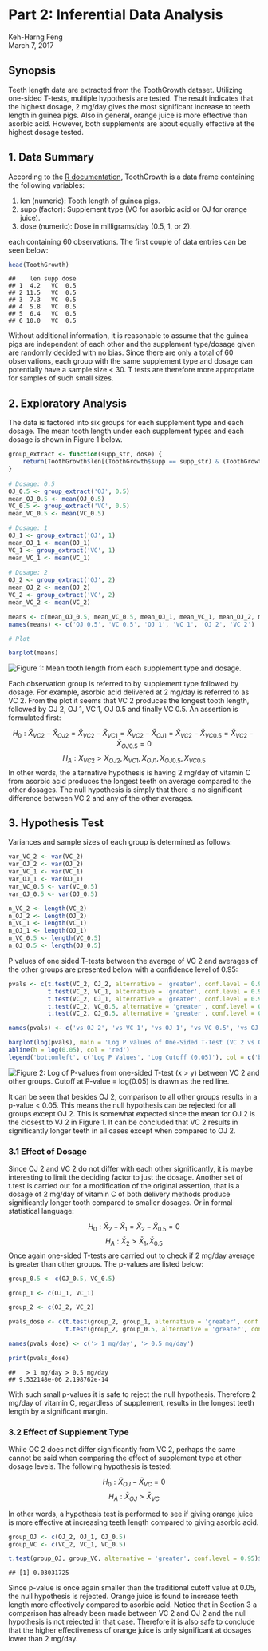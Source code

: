 # Part 2: Inferential Data Analysis
Keh-Harng Feng  
March 7, 2017  



## Synopsis
Teeth length data are extracted from the ToothGrowth dataset. Utilizing one-sided T-tests, multiple hypothesis are tested. The result indicates that the highest dosage, 2 mg/day gives the most significant increase to teeth length in guinea pigs. Also in general, orange juice is more effective than asorbic acid.  However, both supplements are about equally effective at the highest dosage tested.

## 1. Data Summary

According to the [R documentation](https://stat.ethz.ch/R-manual/R-devel/library/datasets/html/ToothGrowth.html), ToothGrowth is a data frame containing the following variables:

1. len (numeric): Tooth length of guinea pigs.
2. supp (factor): Supplement type (VC for asorbic acid or OJ for orange juice).
3. dose (numeric): Dose in milligrams/day (0.5, 1, or 2).

each containing 60 observations. The first couple of data entries can be seen below:


```r
head(ToothGrowth)
```

```
##    len supp dose
## 1  4.2   VC  0.5
## 2 11.5   VC  0.5
## 3  7.3   VC  0.5
## 4  5.8   VC  0.5
## 5  6.4   VC  0.5
## 6 10.0   VC  0.5
```

Without additional information, it is reasonable to assume that the guinea pigs are independent of each other and the supplement type/dosage given are randomly decided with no bias. Since there are only a total of 60 observations, each group with the same supplement type and dosage can potentially have a sample size < 30. T tests are therefore more appropriate for samples of such small sizes.

## 2. Exploratory Analysis

The data is factored into six groups for each supplement type and each dosage. The mean tooth length under each supplement types and each dosage is shown in Figure 1 below.


```r
group_extract <- function(supp_str, dose) {
    return(ToothGrowth$len[(ToothGrowth$supp == supp_str) & (ToothGrowth$dose == dose)])
}
    
# Dosage: 0.5
OJ_0.5 <- group_extract('OJ', 0.5)
mean_OJ_0.5 <- mean(OJ_0.5)
VC_0.5 <- group_extract('VC', 0.5)
mean_VC_0.5 <- mean(VC_0.5)

# Dosage: 1
OJ_1 <- group_extract('OJ', 1)
mean_OJ_1 <- mean(OJ_1)
VC_1 <- group_extract('VC', 1)
mean_VC_1 <- mean(VC_1)
                  
# Dosage: 2
OJ_2 <- group_extract('OJ', 2)
mean_OJ_2 <- mean(OJ_2)
VC_2 <- group_extract('VC', 2)
mean_VC_2 <- mean(VC_2)

means <- c(mean_OJ_0.5, mean_VC_0.5, mean_OJ_1, mean_VC_1, mean_OJ_2, mean_VC_2)
names(means) <- c('OJ 0.5', 'VC 0.5', 'OJ 1', 'VC 1', 'OJ 2', 'VC 2')

# Plot

barplot(means)
```

![**Figure 1**: Mean tooth length from each supplement type and dosage.](Inference_files/figure-html/panel_plot-1.png)

Each observation group is referred to by supplement type followed by dosage. For example, asorbic acid delivered at 2 mg/day is referred to as VC 2. From the plot it seems that VC 2 produces the longest tooth length, followed by OJ 2, OJ 1, VC 1, OJ 0.5 and finally VC 0.5. An assertion is formulated first:

$$H_0: \bar{X}_{VC 2} - \bar{X}_{OJ 2} = \bar{X}_{VC 2} - \bar{X}_{VC 1} = \bar{X}_{VC 2} - \bar{X}_{OJ 1} = \bar{X}_{VC 2} - \bar{X}_{VC 0.5} = \bar{X}_{VC 2} - \bar{X}_{OJ 0.5} = 0$$
$$H_A: \bar{X}_{VC 2} > \bar{X}_{OJ 2}, \bar{X}_{VC 1}, \bar{X}_{OJ 1}, \bar{X}_{OJ 0.5}, \bar{X}_{VC 0.5}$$
In other words, the alternative hypothesis is having 2 mg/day of vitamin C from asorbic acid produces the longest teeth on average compared to the other dosages. The null hypothesis is simply that there is no significant difference between VC 2 and any of the other averages.

## 3. Hypothesis Test

Variances and sample sizes of each group is determined as follows:

```r
var_VC_2 <- var(VC_2)
var_OJ_2 <- var(OJ_2)
var_VC_1 <- var(VC_1)
var_OJ_1 <- var(OJ_1)
var_VC_0.5 <- var(VC_0.5)
var_OJ_0.5 <- var(OJ_0.5)

n_VC_2 <- length(VC_2)
n_OJ_2 <- length(OJ_2)
n_VC_1 <- length(VC_1)
n_OJ_1 <- length(OJ_1)
n_VC_0.5 <- length(VC_0.5)
n_OJ_0.5 <- length(OJ_0.5)
```

P values of one sided T-tests between the average of VC 2 and averages of the other groups are presented below with a confidence level of 0.95:


```r
pvals <- c(t.test(VC_2, OJ_2, alternative = 'greater', conf.level = 0.95)$p.value,
           t.test(VC_2, VC_1, alternative = 'greater', conf.level = 0.95)$p.value,
           t.test(VC_2, OJ_1, alternative = 'greater', conf.level = 0.95)$p.value,
           t.test(VC_2, VC_0.5, alternative = 'greater', conf.level = 0.95)$p.value,
           t.test(VC_2, OJ_0.5, alternative = 'greater', conf.level = 0.95)$p.value)

names(pvals) <- c('vs OJ 2', 'vs VC 1', 'vs OJ 1', 'vs VC 0.5', 'vs OJ 0.5')

barplot(log(pvals), main = 'Log P values of One-Sided T-Test (VC 2 vs Others)')
abline(h = log(0.05), col = 'red')
legend('bottomleft', c('Log P Values', 'Log Cutoff (0.05)'), col = c('black', 'red'), lty = c(1, 1))
```

![**Figure 2**: Log of P-values from one-sided T-test (x > y) between VC 2 and other groups. Cutoff at P-value = log(0.05) is drawn as the red line.](Inference_files/figure-html/limited_t_test-1.png)

It can be seen that besides OJ 2, comparison to all other groups results in a p-value < 0.05. This means the null hypothesis can be rejected for all groups except OJ 2. This is somewhat expected since the mean for OJ 2 is the closest to VJ 2 in Figure 1. It can be concluded that VC 2 results in significantly longer teeth in all cases except when compared to OJ 2.

### 3.1 Effect of Dosage
Since OJ 2 and VC 2 do not differ with each other significantly, it is maybe interesting to limit the deciding factor to just the dosage. Another set of t.test is carried out for a modification of the original assertion, that is a dosage of 2 mg/day of vitamin C of both delivery methods produce significantly longer tooth compared to smaller dosages. Or in formal statistical language:

$$H_0: \bar{X}_{2} - \bar{X}_{1} = \bar{X}_{2} - \bar{X}_{0.5} = 0$$
$$H_A: \bar{X}_{2} > \bar{X}_{1}, \bar{X}_{0.5}$$
Once again one-sided T-tests are carried out to check if 2 mg/day average is greater than other groups. The p-values are listed below:

```r
group_0.5 <- c(OJ_0.5, VC_0.5)

group_1 <- c(OJ_1, VC_1)

group_2 <- c(OJ_2, VC_2)

pvals_dose <- c(t.test(group_2, group_1, alternative = 'greater', conf.level = 0.95)$p.value,
                t.test(group_2, group_0.5, alternative = 'greater', conf.level = 0.95)$p.value)

names(pvals_dose) <- c('> 1 mg/day', '> 0.5 mg/day')

print(pvals_dose)
```

```
##   > 1 mg/day > 0.5 mg/day 
## 9.532148e-06 2.198762e-14
```

With such small p-values it is safe to reject the null hypothesis. Therefore 2 mg/day of vitamin C, regardless of supplement, results in the longest teeth length by a significant margin.

### 3.2 Effect of Supplement Type
While OC 2 does not differ significantly from VC 2, perhaps the same cannot be said when comparing the effect of supplement type at other dosage levels. The following hypothesis is tested:

$$H_0: \bar{X}_{OJ} - \bar{X}_{VC} = 0$$
$$H_A: \bar{X}_{OJ} > \bar{X}_{VC}$$

In other words, a hypothesis test is performed to see if giving orange juice is more effective at increasing teeth length compared to giving asorbic acid.

```r
group_OJ <- c(OJ_2, OJ_1, OJ_0.5)
group_VC <- c(VC_2, VC_1, VC_0.5)

t.test(group_OJ, group_VC, alternative = 'greater', conf.level = 0.95)$p.value
```

```
## [1] 0.03031725
```

Since p-value is once again smaller than the traditional cutoff value at 0.05, the null hypothesis is rejected. Orange juice is found to increase teeth length more effectively compared to asorbic acid. Notice that in Section 3 a comparison has already been made between VC 2 and OJ 2 and the null hypothesis is not rejected in that case. Therefore it is also safe to conclude that the higher effectiveness of orange juice is only significant at dosages lower than 2 mg/day.

